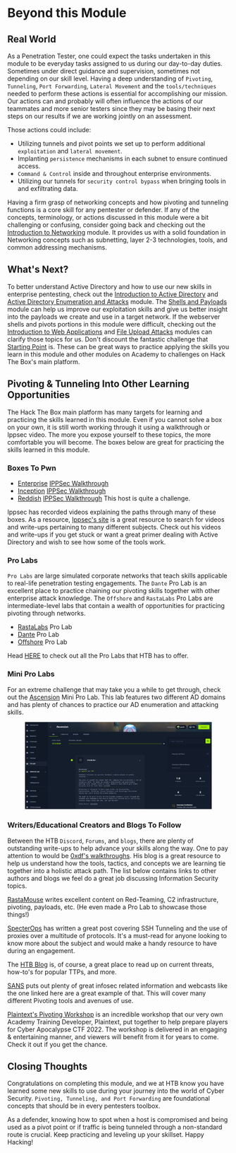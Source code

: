 # Beyond this Module

## Real World

As a Penetration Tester, one could expect the tasks undertaken in this module to be everyday tasks assigned to us during our day-to-day duties. Sometimes under direct guidance and supervision, sometimes not depending on our skill level. Having a deep understanding of `Pivoting`, `Tunneling`, `Port Forwarding`, `Lateral Movement` and the `tools/techniques` needed to perform these actions is essential for accomplishing our mission. Our actions can and probably will often influence the actions of our teammates and more senior testers since they may be basing their next steps on our results if we are working jointly on an assessment.

Those actions could include:

* Utilizing tunnels and pivot points we set up to perform additional `exploitation` and `lateral movement`.
* Implanting `persistence` mechanisms in each subnet to ensure continued access.
* `Command & Control` inside and throughout enterprise environments.
* Utilizing our tunnels for `security control bypass` when bringing tools in and exfiltrating data.

Having a firm grasp of networking concepts and how pivoting and tunneling functions is a core skill for any pentester or defender. If any of the concepts, terminology, or actions discussed in this module were a bit challenging or confusing, consider going back and checking out the [Introduction to Networking](https://academy.hackthebox.com/course/preview/introduction-to-networking) module. It provides us with a solid foundation in Networking concepts such as subnetting, layer 2-3 technologies, tools, and common addressing mechanisms.

## What's Next?

To better understand Active Directory and how to use our new skills in enterprise pentesting, check out the [Introduction to Active Directory](https://academy.hackthebox.com/course/preview/introduction-to-active-directory) and [Active Directory Enumeration and Attacks](https://academy.hackthebox.com/course/preview/active-directory-enumeration--attacks) module. The [Shells and Payloads](https://academy.hackthebox.com/course/preview/shells--payloads) module can help us improve our exploitation skills and give us better insight into the payloads we create and use in a target network. If the webserver shells and pivots portions in this module were difficult, checking out the [Introduction to Web Applications](https://academy.hackthebox.com/course/preview/introduction-to-web-applications) and [File Upload Attacks](https://academy.hackthebox.com/course/preview/file-upload-attacks) modules can clarify those topics for us. Don't discount the fantastic challenge that [Starting Point](https://app.hackthebox.com/starting-point) is. These can be great ways to practice applying the skills you learn in this module and other modules on Academy to challenges on Hack The Box's main platform.

## Pivoting & Tunneling Into Other Learning Opportunities

The Hack The Box main platform has many targets for learning and practicing the skills learned in this module. Even if you cannot solve a box on your own, it is still worth working through it using a walkthrough or Ippsec video. The more you expose yourself to these topics, the more comfortable you will become. The boxes below are great for practicing the skills learned in this module.

### **Boxes To Pwn**

* [Enterprise](https://app.hackthebox.com/machines/Enterprise) [IPPSec Walkthrough](https://youtube.com/watch?v=NWVJ2b0D1r8\&t=2400)
* [Inception](https://app.hackthebox.com/machines/Inception) [IPPSec Walkthrough](https://youtube.com/watch?v=J2I-5xPgyXk\&t=2330)
* [Reddish](https://app.hackthebox.com/machines/Reddish) [IPPSec Walkthrough](https://youtube.com/watch?v=Yp4oxoQIBAM\&t=2466) This host is quite a challenge.

Ippsec has recorded videos explaining the paths through many of these boxes. As a resource, [Ippsec's site](https://ippsec.rocks/?) is a great resource to search for videos and write-ups pertaining to many different subjects. Check out his videos and write-ups if you get stuck or want a great primer dealing with Active Directory and wish to see how some of the tools work.

### **Pro Labs**

`Pro Labs` are large simulated corporate networks that teach skills applicable to real-life penetration testing engagements. The `Dante` Pro Lab is an excellent place to practice chaining our pivoting skills together with other enterprise attack knowledge. The `Offshore` and `RastaLabs` Pro Labs are intermediate-level labs that contain a wealth of opportunities for practicing pivoting through networks.

* [RastaLabs](https://app.hackthebox.com/prolabs/overview/rastalabs) Pro Lab
* [Dante](https://app.hackthebox.com/prolabs/overview/dante) Pro Lab
* [Offshore](https://app.hackthebox.com/prolabs/overview/offshore) Pro Lab

Head [HERE](https://app.hackthebox.com/prolabs) to check out all the Pro Labs that HTB has to offer.

### **Mini Pro Labs**

For an extreme challenge that may take you a while to get through, check out the [Ascension](https://app.hackthebox.com/endgames/ascension) Mini Pro Lab. This lab features two different AD domains and has plenty of chances to practice our AD enumeration and attacking skills.

<figure><img src="../../../../.gitbook/assets/image (2) (1) (1) (1) (1) (1) (1) (1) (1) (1) (1) (1) (1) (1) (1) (1) (1) (1) (1) (1) (1) (1) (1) (1) (1) (1).png" alt=""><figcaption></figcaption></figure>

### **Writers/Educational Creators and Blogs To Follow**

Between the HTB `Discord`, `Forums`, and `blogs`, there are plenty of outstanding write-ups to help advance your skills along the way. One to pay attention to would be [0xdf's walkthroughs](https://0xdf.gitlab.io/). His blog is a great resource to help us understand how the tools, tactics, and concepts we are learning tie together into a holistic attack path. The list below contains links to other authors and blogs we feel do a great job discussing Information Security topics.

[RastaMouse](https://rastamouse.me/) writes excellent content on Red-Teaming, C2 infrastructure, pivoting, payloads, etc. (He even made a Pro Lab to showcase those things!)

[SpecterOps](https://posts.specterops.io/offensive-security-guide-to-ssh-tunnels-and-proxies-b525cbd4d4c6) has written a great post covering SSH Tunneling and the use of proxies over a multitude of protocols. It's a must-read for anyone looking to know more about the subject and would make a handy resource to have during an engagement.

The [HTB Blog](https://www.hackthebox.com/blog) is, of course, a great place to read up on current threats, how-to's for popular TTPs, and more.

[SANS](https://www.sans.org/webcasts/dodge-duck-dip-dive-dodge-making-the-pivot-cheat-sheet-119115/) puts out plenty of great infosec related information and webcasts like the one linked here are a great example of that. This will cover many different Pivoting tools and avenues of use.

[Plaintext's Pivoting Workshop](https://youtu.be/B3GxYyGFYmQ) is an incredible workshop that our very own Academy Training Developer, Plaintext, put together to help prepare players for Cyber Apocalypse CTF 2022. The workshop is delivered in an engaging & entertaining manner, and viewers will benefit from it for years to come. Check it out if you get the chance.

## Closing Thoughts

Congratulations on completing this module, and we at HTB know you have learned some new skills to use during your journey into the world of Cyber Security. `Pivoting, Tunneling, and Port Forwarding` are foundational concepts that should be in every pentesters toolbox.

As a defender, knowing how to spot when a host is compromised and being used as a pivot point or if traffic is being tunneled through a non-standard route is crucial. Keep practicing and leveling up your skillset. Happy Hacking!
